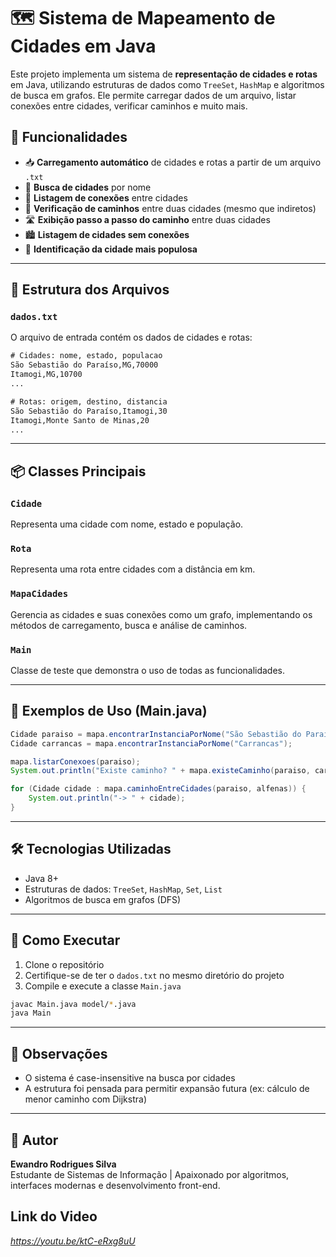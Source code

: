 # 🗺️ Sistema de Mapeamento de Cidades em Java

Este projeto implementa um sistema de **representação de cidades e rotas** em Java, utilizando estruturas de dados como `TreeSet`, `HashMap` e algoritmos de busca em grafos. Ele permite carregar dados de um arquivo, listar conexões entre cidades, verificar caminhos e muito mais.

## 🚀 Funcionalidades

- 📥 **Carregamento automático** de cidades e rotas a partir de um arquivo `.txt`
- 🔎 **Busca de cidades** por nome
- 🔗 **Listagem de conexões** entre cidades
- 🧭 **Verificação de caminhos** entre duas cidades (mesmo que indiretos)
- 🛣️ **Exibição passo a passo do caminho** entre duas cidades
- 🏙️ **Listagem de cidades sem conexões**
- 👑 **Identificação da cidade mais populosa**

---

## 📁 Estrutura dos Arquivos

### `dados.txt`
O arquivo de entrada contém os dados de cidades e rotas:

```txt
# Cidades: nome, estado, populacao
São Sebastião do Paraíso,MG,70000
Itamogi,MG,10700
...

# Rotas: origem, destino, distancia
São Sebastião do Paraíso,Itamogi,30
Itamogi,Monte Santo de Minas,20
...
```

---

## 📦 Classes Principais

### `Cidade`
Representa uma cidade com nome, estado e população.

### `Rota`
Representa uma rota entre cidades com a distância em km.

### `MapaCidades`
Gerencia as cidades e suas conexões como um grafo, implementando os métodos de carregamento, busca e análise de caminhos.

### `Main`
Classe de teste que demonstra o uso de todas as funcionalidades.

---

## 🧪 Exemplos de Uso (Main.java)

```java
Cidade paraiso = mapa.encontrarInstanciaPorNome("São Sebastião do Paraíso");
Cidade carrancas = mapa.encontrarInstanciaPorNome("Carrancas");

mapa.listarConexoes(paraiso);
System.out.println("Existe caminho? " + mapa.existeCaminho(paraiso, carrancas));

for (Cidade cidade : mapa.caminhoEntreCidades(paraiso, alfenas)) {
    System.out.println("-> " + cidade);
}
```

---

## 🛠️ Tecnologias Utilizadas

- Java 8+
- Estruturas de dados: `TreeSet`, `HashMap`, `Set`, `List`
- Algoritmos de busca em grafos (DFS)

---

## 📄 Como Executar

1. Clone o repositório
2. Certifique-se de ter o `dados.txt` no mesmo diretório do projeto
3. Compile e execute a classe `Main.java`

```bash
javac Main.java model/*.java
java Main
```

---

## 📌 Observações

- O sistema é case-insensitive na busca por cidades
- A estrutura foi pensada para permitir expansão futura (ex: cálculo de menor caminho com Dijkstra)

---

## 👤 Autor

**Ewandro Rodrigues Silva**  
Estudante de Sistemas de Informação | Apaixonado por algoritmos, interfaces modernas e desenvolvimento front-end.


## Link do Video
*https://youtu.be/ktC-eRxg8uU*
